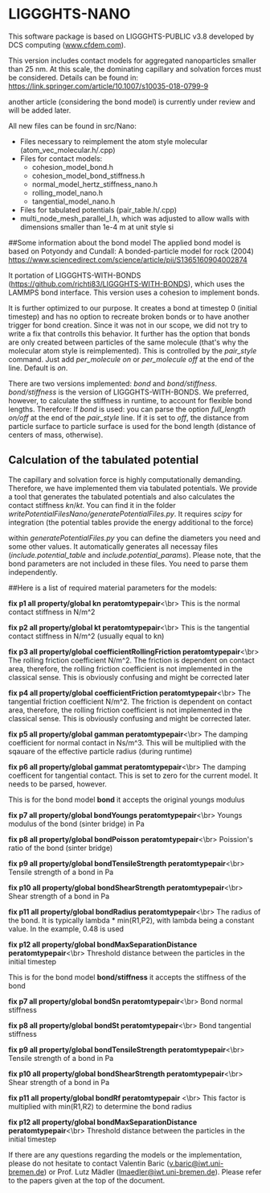 # LIGGGHTS-NANO

This software package is based on LIGGGHTS-PUBLIC v3.8 developed by DCS computing (www.cfdem.com). 

This version includes contact models for aggregated nanoparticles smaller than 25 nm. At this scale, the dominating capillary and solvation forces must be considered. Details can be found in: 
https://link.springer.com/article/10.1007/s10035-018-0799-9

another article (considering the bond model) is currently under review and will be added later.

All new files can be found in src/Nano:
- Files necessary to reimplement the atom style molecular (atom_vec_molecular.h/.cpp)
- Files for contact models:
    + cohesion_model_bond.h
    + cohesion_model_bond_stiffness.h
    + normal_model_hertz_stiffness_nano.h
    + rolling_model_nano.h
    + tangential_model_nano.h
- Files for tabulated potentials (pair_table.h/.cpp)
- multi_node_mesh_parallel_I.h, which was adjusted to allow walls with dimensions smaller than 1e-4 m at unit style si

##Some information about the bond model
The applied bond model is based on Potyondy and Cundall: A bonded-particle model for rock (2004) https://www.sciencedirect.com/science/article/pii/S1365160904002874

It portation of LIGGGHTS-WITH-BONDS (https://github.com/richti83/LIGGGHTS-WITH-BONDS), which uses the LAMMPS bond interface.
This version uses a cohesion to implement bonds. 

It is further optimized to our purpose. It creates a bond at timestep 0 (initial timestep) and has no option to recreate broken bonds or to have another trigger for bond creation. Since it was not in our scope, we did not try to write a fix that controlls this behavior. 
It further has the option that bonds are only created between particles of the same molecule (that's why the molecular atom style is reimplemented). 
This is controlled by the *pair_style* command. Just add *per_molecule on* or *per_molecule off* at the end of the line. Default is *on*.

There are two versions implemented: *bond* and *bond/stiffness*.
*bond/stiffness* is the version of LIGGGHTS-WITH-BONDS. We preferred, however, to calculate the stiffness in runtime, to account for flexible bond lengths. 
Therefore: If *bond* is used: you can parse the option *full_length on/off* at the end of the *pair_style* line. If it is set to *off*, the distance from particle surface to particle surface is used for the bond length (distance of centers of mass, otherwise).

## Calculation of the tabulated potential
The capillary and solvation force is highly computationally demanding. Therefore, we have implemented them via tabulated potentials. 
We provide a tool that generates the tabulated potentials and also calculates the contact stiffness *kn*/*kt*. You can find it in the folder *writePotentialFilesNano/generatePotentialFiles.py*. It requires *scipy* for integration (the potential tables provide the energy additional to the force)

within *generatePotentialFiles.py* you can define the diameters you need and some other values. It automatically generates all necessay files (*include.potential_table* and *include.potential_params*). Please note, that the bond parameters are not included in these files. You need to parse them independently.

##Here is a list of required material parameters for the models:

**fix     p1 all property/global kn peratomtypepair**<\br>
This is the normal contact stiffness in N/m^2

**fix     p2 all property/global kt peratomtypepair**<\br>
This is the tangential contact stiffness in N/m^2 (usually equal to kn)

**fix     p3 all property/global coefficientRollingFriction peratomtypepair**<\br>
The rolling friction coefficient N/m^2. The friction is dependent on contact area, therefore, the rolling friction coefficient is not implemented in the classical sense. This is obviously confusing and might be corrected later

**fix     p4 all property/global coefficientFriction peratomtypepair**<\br>
The tangential friction coefficient N/m^2. The friction is dependent on contact area, therefore, the rolling friction coefficient is not implemented in the classical sense. This is obviously confusing and might be corrected later.

**fix     p5 all property/global gamman peratomtypepair**<\br>
The damping coefficient for normal contact in Ns/m^3. This will be multiplied with the sqauare of the effective particle radius (during runtime)

**fix     p6 all property/global gammat peratomtypepair**<\br>
The damping coefficent for tangential contact. This is set to zero for the current model. It needs to be parsed, however.

This is for the bond model **bond** it accepts the original youngs modulus

**fix     p7 all property/global bondYoungs peratomtypepair**<\br>
Youngs modulus of the bond (sinter bridge) in Pa

**fix     p8 all property/global bondPoisson peratomtypepair**<\br>
Poission's ratio of the bond (sinter bridge)

**fix     p9 all property/global bondTensileStrength peratomtypepair**<\br>
Tensile strength of a bond in Pa

**fix     p10 all property/global bondShearStrength peratomtypepair**<\br>
Shear strength of a bond in Pa

**fix     p11 all property/global bondRadius peratomtypepair**<\br>
The radius of the bond. It is typically lambda * min(R1,P2), with lambda being a constant value. In the example, 0.48 is used

**fix     p12 all property/global bondMaxSeparationDistance peratomtypepair**<\br>
Threshold distance between the particles in the initial timestep

This is for the bond model **bond/stiffness** it accepts the stiffness of the bond

**fix     p7 all property/global bondSn peratomtypepair**<\br>
Bond normal stiffness

**fix     p8 all property/global bondSt peratomtypepair**<\br>
Bond tangential stiffness

**fix     p9 all property/global bondTensileStrength peratomtypepair**<\br>
Tensile strength of a bond in Pa

**fix     p10 all property/global bondShearStrength peratomtypepair**<\br>
Shear strength of a bond in Pa

**fix     p11 all property/global bondRf peratomtypepair** <\br>
This factor is multiplied with min(R1,R2) to determine the bond radius

**fix     p12 all property/global bondMaxSeparationDistance peratomtypepair**<\br>
Threshold distance between the particles in the initial timestep


If there are any questions regarding the models or the implementation, please do not hesitate to contact Valentin Baric (v.baric@iwt.uni-bremen.de) or Prof. Lutz Mädler (lmaedler@iwt.uni-bremen.de). Please refer to the papers given at the top of the document.
